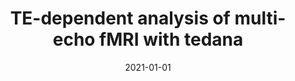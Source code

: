 ---
title: "TE-dependent analysis of multi-echo fMRI with tedana"
date: 2021-01-01
authors_string: Elizabeth Dupre, Taylor Salo, Zaki Ahmed, Peter Bandettini, Katherine Bottenhorn, César Caballero-Gaudes, Logan Dowdle, Javier Gonzalez-Castillo, Stephan Heunis, Prantik Kundu, Angela Laird, Ross Markello, Christopher Markiwiecz, Stefano Moia, Isla Staden, Joshua Teves, Eneko Uruñuela, Maryam Vaziri-Pashkam, Kirstie Whitaker, Daniel Handwerker
authors:
   - Elizabeth Dupre
   - Taylor Salo
   - Zaki Ahmed
   - Peter Bandettini
   - Katherine Bottenhorn
   - César Caballero-Gaudes
   - Logan Dowdle
   - Javier Gonzalez-Castillo
   - Stephan Heunis
   - Prantik Kundu
   - Angela Laird
   - Ross Markello
   - Christopher Markiwiecz
   - Stefano Moia
   - Isla Staden
   - Joshua Teves
   - Eneko Uruñuela
   - Maryam Vaziri-Pashkam
   - Kirstie Whitaker
   - Daniel Handwerker
author_ids:
   - peter_bandettini
   - javier_gonzalez-castillo
   - prantik_kundu
   - joshua_teves
   - daniel_handwerker
journal: 'The Journal of Open Source Software'
volume: 
issue: 
pages: 
book_title: ''
publisher: ''
abstract: ""
project_id: multi_echo
paper_url: 
doi: 10.21105/joss.03669
data_loc: ''
code_loc: 'https://github.com/ME-ICA/tedana'
file: '/assets/publications//assets/publications/'
file_name: '/assets/publications/'
type: journal_article
pub_str: ' (2021) The Journal of Open Source Software '
layout: publication 
---